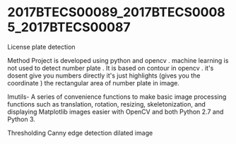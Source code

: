 # 2017BTECS00089_2017BTECS00085_2017BTECS00087
License plate detection

Method
Project is developed using python and opencv . machine learning is not used to detect number plate . It is based on contour in opencv . it's dosent give you numbers directly it's just highlights (gives you the coordinate ) the rectangular area of number plate in image.


Imutils-
A series of convenience functions to make basic image processing functions such as translation, rotation, resizing, skeletonization, and displaying Matplotlib images easier with OpenCV and both Python 2.7 and Python 3.

Thresholding
Canny edge detection
dilated image
